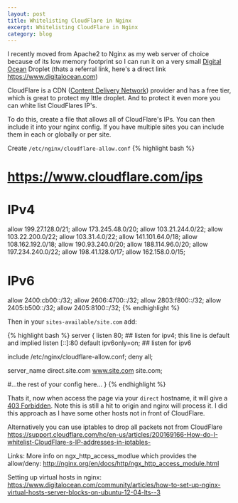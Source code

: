 ```yaml
---
layout: post
title: Whitelisting CloudFlare in Nginx
excerpt: Whitelisting CloudFlare in Nginx
category: blog
---
```

I recently moved from Apache2 to Nginx as my web server of choice because of its low memory footprint so I can run it on a very small [Digital Ocean](https://www.digitalocean.com/?refcode=ed172ee8d6f0) Droplet (thats a referral link, here's a direct link <https://www.digitalocean.com>)

CloudFlare is a CDN ([Content Delivery Network](https://en.wikipedia.org/wiki/Content_delivery_network)) provider and has a free tier, which is great to protect my lttle droplet. And to protect it even more you can white list CloudFlares IP's. 

To do this, create a file that allows all of CloudFlare's IPs. You can then include it into your nginx config. If you have multiple sites you can include them in each or globally or per site.

Create `/etc/nginx/cloudflare-allow.conf`
{% highlight bash %}
# https://www.cloudflare.com/ips
# IPv4
allow 199.27.128.0/21;
allow 173.245.48.0/20;
allow 103.21.244.0/22;
allow 103.22.200.0/22;
allow 103.31.4.0/22;
allow 141.101.64.0/18;
allow 108.162.192.0/18;
allow 190.93.240.0/20;
allow 188.114.96.0/20;
allow 197.234.240.0/22;
allow 198.41.128.0/17;
allow 162.158.0.0/15;

# IPv6
allow 2400:cb00::/32;
allow 2606:4700::/32;
allow 2803:f800::/32;
allow 2405:b500::/32;
allow 2405:8100::/32;
{% endhighlight %}


Then in your `sites-available/site.com` add:

{% highlight bash %}
server {
  listen 80; ## listen for ipv4; this line is default and implied
  listen [::]:80 default ipv6only=on; ## listen for ipv6

  include /etc/nginx/cloudflare-allow.conf;
  deny all;

  server_name direct.site.com www.site.com site.com;

  #...the rest of your config here...
}
{% endhighlight %}


Thats it, now when access the page via your `direct` hostname, it will give a [403 Forbidden](https://en.wikipedia.org/wiki/HTTP_403). Note this is still a hit to origin and nginx will process it. I did this approach as I have some other hosts not in front of CloudFlare.

Alternatively you can use iptables to drop all packets not from CloudFlare <https://support.cloudflare.com/hc/en-us/articles/200169166-How-do-I-whitelist-CloudFlare-s-IP-addresses-in-iptables->

Links:
More info on ngx\_http\_access\_modlue which provides the allow/deny: <http://nginx.org/en/docs/http/ngx_http_access_module.html>

Setting up virtual hosts in nginx: <https://www.digitalocean.com/community/articles/how-to-set-up-nginx-virtual-hosts-server-blocks-on-ubuntu-12-04-lts--3>
